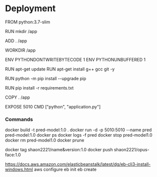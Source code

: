 # Deployment
FROM python:3.7-slim

RUN mkdir /app

ADD . /app

WORKDIR /app

ENV PYTHONDONTWRITEBYTECODE 1
ENV PYTHONUNBUFFERED 1

RUN apt-get update
RUN apt-get install g++ gcc git -y

RUN python -m pip install --upgrade pip

RUN pip install -r requirements.txt

COPY . /app

EXPOSE 5010
CMD ["python", "application.py"]


### Commands
docker build -t pred-model:1.0 .
docker run -d -p 5010:5010 --name pred pred-model:1.0
docker ps
docker logs -f pred
docker stop pred-model1.0
docker rm pred-model1.0
docker prune

docker tag <imageID> shaon2221/name&version:1.0
docker push shaon2221/opus-face:1.0

https://docs.aws.amazon.com/elasticbeanstalk/latest/dg/eb-cli3-install-windows.html
aws configure
eb init
eb create
